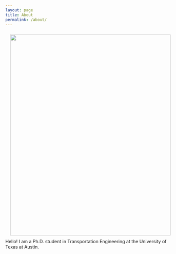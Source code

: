 ```yaml
---
layout: page
title: About
permalink: /about/
---
```


<img src="{{ site.baseurl }}/assets/img/nat.jpg" ALIGN="left" style="margin:10px 15px ; width:500px; height:625px;"/>



Hello! I am a Ph.D. student in Transportation Engineering at the University of Texas at Austin. 



